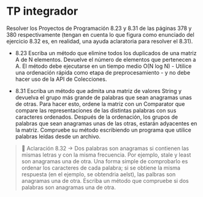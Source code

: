 # TP integrador
Resolver los Proyectos de Programación 8.23 y 8.31 de las páginas 378 y 380 respectivamente (tengan en cuenta lo que figura como enunciado del ejercicio 8.32 es, en realidad, una ayuda aclaratoria para resolver el 8.31).

- 8.23 Escriba un método que elimine todos los duplicados de una matriz A de N elementos. Devuelve el número de elementos que pertenecen a A. El método debe ejecutarse en un tiempo medio O(N log N) - Utilice una ordenación rápida como etapa de preprocesamiento - y no debe hacer uso de la API de Colecciones.

- 8.31 Escriba un método que admita una matriz de valores String y devuelva el grupo más grande de palabras que sean anagramas unas de otras. Para hacer esto, ordene la matriz con un Comparator que compare las representaciones de las distintas palabras con sus caracteres ordenados. Después de la ordenación, los grupos de palabras que sean anagramas unas de las otras, estarán adyacentes en la matriz. Compruebe su método escribiendo un programa que utilice palabras leídas desde un archivo.
> 📌 Aclaración 8.32 -> Dos palabras son anagramas si contienen las mismas letras y con la misma frecuencia. Por ejemplo, stale y least son anagramas una de otra. Una forma simple de comprobarlo es ordenar los caracteres de cada palabra; si se obtiene la misma respuesta (en el ejemplo, se obtendria aelst), las palbras son anagramas una de otra. Escriba un método que compruebe si dos palabras son anagramas una de otra.
